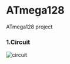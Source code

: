 # ATmega128
ATmega128 project

### 1.Circuit
![circuit](https://user-images.githubusercontent.com/52568892/73293052-c9047a80-41c8-11ea-9f3c-a13189181150.jpg)
